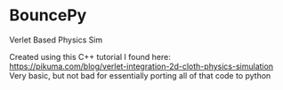 # BouncePy
Verlet Based Physics Sim

Created using this C++ tutorial I found here: https://pikuma.com/blog/verlet-integration-2d-cloth-physics-simulation
Very basic, but not bad for essentially porting all of that code to python
